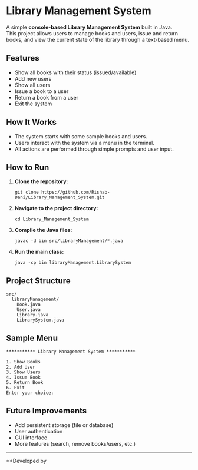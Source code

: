 # Library Management System

A simple **console-based Library Management System** built in Java.  
This project allows users to manage books and users, issue and return books, and view the current state of the library through a text-based menu.

## Features

- Show all books with their status (issued/available)
- Add new users
- Show all users
- Issue a book to a user
- Return a book from a user
- Exit the system

## How It Works

- The system starts with some sample books and users.
- Users interact with the system via a menu in the terminal.
- All actions are performed through simple prompts and user input.

## How to Run

1. **Clone the repository:**
   ```
   git clone https://github.com/Rishab-Dani/Library_Management_System.git
   ```
2. **Navigate to the project directory:**
   ```
   cd Library_Management_System
   ```
3. **Compile the Java files:**
   ```
   javac -d bin src/libraryManagement/*.java
   ```
4. **Run the main class:**
   ```
   java -cp bin libraryManagement.LibrarySystem
   ```

## Project Structure

```
src/
  libraryManagement/
    Book.java
    User.java
    Library.java
    LibrarySystem.java
```

## Sample Menu

```
*********** Library Management System ***********

1. Show Books
2. Add User
3. Show Users
4. Issue Book
5. Return Book
6. Exit
Enter your choice:
```

## Future Improvements

- Add persistent storage (file or database)
- User authentication
- GUI interface
- More features (search, remove books/users, etc.)

---

**Developed by
